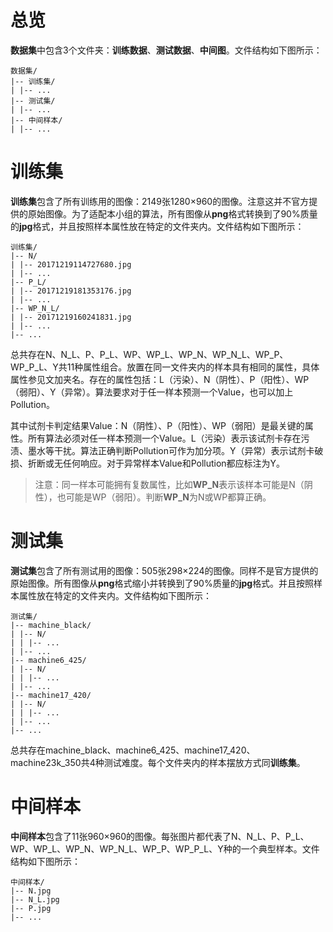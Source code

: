 # 总览

**数据集**中包含3个文件夹：**训练数据**、**测试数据**、**中间图**。文件结构如下图所示：

    数据集/
    |-- 训练集/
    | |-- ...
    |-- 测试集/
    | |-- ...
    |-- 中间样本/
    | |-- ...

# 训练集

**训练集**包含了所有训练用的图像：2149张1280×960的图像。注意这并不官方提供的原始图像。为了适配本小组的算法，所有图像从**png**格式转换到了90%质量的**jpg**格式，并且按照样本属性放在特定的文件夹内。文件结构如下图所示：

```
训练集/
|-- N/
| |-- 20171219114727680.jpg
| |-- ...
|-- P_L/
| |-- 20171219181353176.jpg
| |-- ...
|-- WP_N_L/
| |-- 20171219160241831.jpg
| |-- ...
|-- ...
```

总共存在N、N_L、P、P_L、WP、WP_L、WP_N、WP_N_L、WP_P、WP_P_L、Y共11种属性组合。放置在同一文件夹内的样本具有相同的属性，具体属性参见文加夹名。存在的属性包括：L（污染）、N（阴性）、P（阳性）、WP（弱阳）、Y（异常）。算法要求对于任一样本预测一个Value，也可以加上Pollution。

其中试剂卡判定结果Value：N（阴性）、P（阳性）、WP（弱阳）是最关键的属性。所有算法必须对任一样本预测一个Value。L（污染）表示该试剂卡存在污渍、墨水等干扰。算法正确判断Pollution可作为加分项。Y（异常）表示试剂卡破损、折断或无任何响应。对于异常样本Value和Pollution都应标注为Y。

>   注意：同一样本可能拥有复数属性，比如**WP_N**表示该样本可能是N（阴性），也可能是WP（弱阳）。判断**WP_N**为N或WP都算正确。

# 测试集

**测试集**包含了所有测试用的图像：505张298×224的图像。同样不是官方提供的原始图像。所有图像从**png**格式缩小并转换到了90%质量的**jpg**格式。并且按照样本属性放在特定的文件夹内。文件结构如下图所示：

```
测试集/
|-- machine_black/
| |-- N/
| | |-- ...
| |-- ...
|-- machine6_425/
| |-- N/
| | |-- ...
| |-- ...
|-- machine17_420/
| |-- N/
| | |-- ...
| |-- ...
|-- ...
```

总共存在machine_black、machine6_425、machine17_420、machine23k_350共4种测试难度。每个文件夹内的样本摆放方式同**训练集**。

# 中间样本

**中间样本**包含了11张960×960的图像。每张图片都代表了N、N_L、P、P_L、WP、WP_L、WP_N、WP_N_L、WP_P、WP_P_L、Y种的一个典型样本。文件结构如下图所示：

```
中间样本/
|-- N.jpg
|-- N_L.jpg
|-- P.jpg
|-- ...
```

